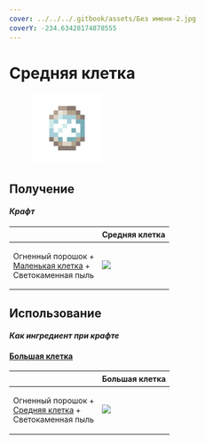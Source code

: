 ```yaml
---
cover: ../../../.gitbook/assets/Без имени-2.jpg
coverY: -234.63428174878555
---
```


# Средняя клетка

<figure><img src="../../../.gitbook/assets/cage_medium_128.png" alt=""><figcaption></figcaption></figure>

## Получение

#### _Крафт_

| ㅤ                                                                                                 | Средняя клетка                                 |
| ------------------------------------------------------------------------------------------------- | ---------------------------------------------- |
| <p>Огненный порошок +<br><a href="cage_small.md">Маленькая клетка</a> +<br>Светокаменная пыль</p> | ![](../../../.gitbook/assets/cage\_medium.png) |

## Использование

#### _Как ингредиент при крафте_

#### [Большая клетка](cage\_large.md)

| ㅤ                                                                                                | Большая клетка                                |
| ------------------------------------------------------------------------------------------------ | --------------------------------------------- |
| <p>Огненный порошок +<br><a href="cage_medium.md">Средняя клетка</a> +<br>Светокаменная пыль</p> | ![](../../../.gitbook/assets/cage\_large.png) |
